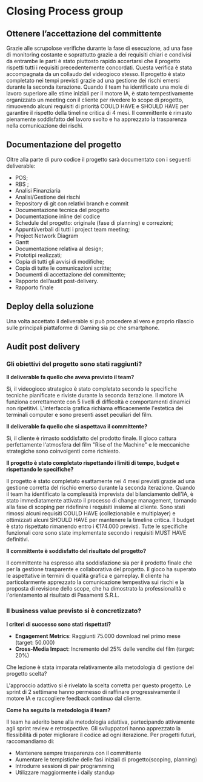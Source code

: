 # Closing Process group

## Ottenere l’accettazione del committente 

Grazie alle scrupolose verifiche durante la fase di esecuzione, ad una fase di monitoring costante e soprattutto 
grazie a dei requisiti chiari e condivisi da entrambe le parti è stato piuttosto rapido accertarsi che il progetto 
rispetti tutti i requisiti precedentemente concordati.
Questa verifica è stata accompagnata da un collaudo del videogioco stesso.
Il progetto è stato completato nei tempi previsti grazie ad una gestione dei rischi emersi durante la
seconda iterazione. 
Quando il team ha identificato una mole di lavoro superiore alle stime iniziali per il motore IA, 
è stato tempestivamente organizzato un meeting con il cliente per rivedere lo scope di progetto, rimuovendo alcuni 
requisiti di priorità COULD HAVE e SHOULD HAVE per garantire il rispetto della timeline critica di 4 mesi.
Il committente è rimasto pienamente soddisfatto del lavoro svolto e ha apprezzato la trasparenza nella comunicazione 
dei rischi.

## Documentazione del progetto

Oltre alla parte di puro codice il progetto sarà documentato con i seguenti deliverable:

* POS;  
* RBS ;  
* Analisi Finanziaria  
* Analisi/Gestione dei rischi  
* Repository di git con relativi branch e commit  
* Documentazione tecnica del progetto  
* Documentazione inline del codice   
* Schedule del progetto: originale (fase di planning) e correzioni;  
* Appunti/verbali di tutti i project team meeting;  
* Project Network Diagram  
* Gantt  
* Documentazione relativa al design;  
* Prototipi realizzati;  
* Copia di tutti gli avvisi di modifiche;  
* Copia di tutte le comunicazioni scritte;  
* Documenti di accettazione del committente;  
* Rapporto dell’audit post-delivery.  
* Rapporto finale

## Deploy della soluzione

Una volta accettato il deliverable si può procedere al vero e proprio rilascio sulle principali piattaforme di 
Gaming sia pc che smartphone.

## Audit post delivery

### Gli obiettivi del progetto sono stati raggiunti?

**Il deliverable fa quello che aveva previsto il team?** 

Sì, il videogioco strategico è stato completato secondo le specifiche tecniche pianificate e riviste durante la 
seconda iterazione. Il motore IA funziona correttamente con 5 livelli di difficoltà e comportamenti dinamici non
ripetitivi. L'interfaccia grafica richiama efficacemente l'estetica dei terminali computer e sono presenti asset
peculiari del film.

**Il deliverable fa quello che si aspettava il committente?**

Sì, il cliente è rimasto soddisfatto del prodotto finale. Il gioco cattura perfettamente l'atmosfera del film 
"Rise of the Machine" e le meccaniche strategiche sono coinvolgenti come richiesto. 

**Il progetto è stato completato rispettando i limiti di tempo, budget e rispettando le specifiche?**

Il progetto è stato completato esattamente nei 4 mesi previsti grazie ad una gestione corretta del rischio
emerso durante la seconda iterazione. Quando il team ha identificato la complessità imprevista del bilanciamento
dell'IA, è stato immediatamente attivato il processo di change management, tornando alla fase di scoping per 
ridefinire i requisiti insieme al cliente. Sono stati rimossi alcuni requisiti COULD HAVE (collezionabile e multiplayer)
e ottimizzati alcuni SHOULD HAVE per mantenere la timeline critica. Il budget è stato rispettato 
rimanendo entro i €174.000 previsti. Tutte le specifiche funzionali core sono state implementate secondo i requisiti 
MUST HAVE definitivi.

**Il committente è soddisfatto del risultato del progetto?**

Il committente ha espresso alta soddisfazione sia per il prodotto finale che per la gestione trasparente e
collaborativa del progetto. Il gioco ha superato le aspettative in termini di qualità grafica e gameplay. 
Il cliente ha particolarmente apprezzato la comunicazione tempestiva sui rischi e la proposta di revisione dello scope,
che ha dimostrato la professionalità e l'orientamento al risultato di Pasamenti S.R.L.

### Il business value previsto si è concretizzato?

**I criteri di successo sono stati rispettati?**

* **Engagement Metrics**: Raggiunti 75.000 download nel primo mese (target: 50.000)    
* **Cross-Media Impact**: Incremento del 25% delle vendite del film (target: 20%) 

Che lezione è stata imparata relativamente alla metodologia di gestione del progetto scelta?

L'approccio adattivo si è rivelato la scelta corretta per questo progetto. Le sprint di 2 settimane 
hanno permesso di raffinare progressivamente il motore IA e raccogliere feedback continuo dal cliente. 


**Come ha seguito la metodologia il team?**

Il team ha aderito bene alla metodologia adattiva, partecipando attivamente agli sprint review e retrospective. 
Gli sviluppatori hanno apprezzato la flessibilità di poter migliorare il codice ad ogni iterazione. 
Per progetti futuri, raccomandiamo di:

* Mantenere sempre trasparenza con il committente
* Aumentare le tempistiche delle fasi iniziali di progetto(scoping, planning)
* Introdurre sessioni di pair programming  
* Utilizzare maggiormente i daily standup 



